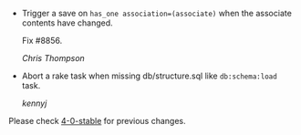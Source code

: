 *   Trigger a save on `has_one association=(associate)` when the associate contents have changed.

    Fix #8856.

    *Chris Thompson*

*   Abort a rake task when missing db/structure.sql like `db:schema:load` task.

    *kennyj*

Please check [4-0-stable](https://github.com/rails/rails/blob/4-0-stable/activerecord/CHANGELOG.md) for previous changes.

